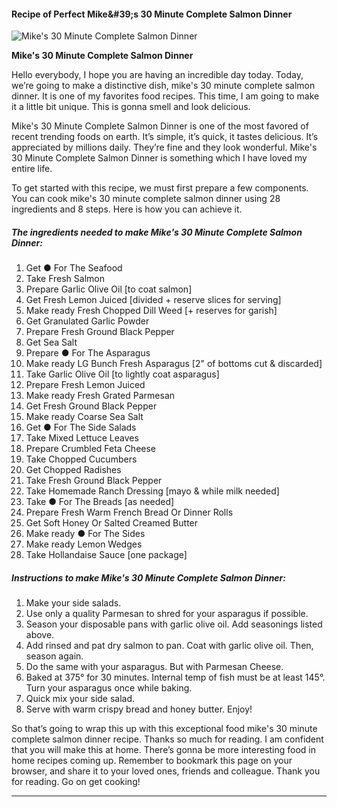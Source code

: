             

#### Recipe of Perfect Mike&amp;#39;s 30 Minute Complete Salmon Dinner

![Mike's 30 Minute Complete Salmon Dinner](https://img-global.cpcdn.com/recipes/e134009723c40af0/751x532cq70/mikes-30-minute-complete-salmon-dinner-recipe-main-photo.jpg)

**Mike's 30 Minute Complete Salmon Dinner**

Hello everybody, I hope you are having an incredible day today. Today, we’re going to make a distinctive dish, mike's 30 minute complete salmon dinner. It is one of my favorites food recipes. This time, I am going to make it a little bit unique. This is gonna smell and look delicious.

Mike's 30 Minute Complete Salmon Dinner is one of the most favored of recent trending foods on earth. It’s simple, it’s quick, it tastes delicious. It’s appreciated by millions daily. They’re fine and they look wonderful. Mike's 30 Minute Complete Salmon Dinner is something which I have loved my entire life.

To get started with this recipe, we must first prepare a few components. You can cook mike's 30 minute complete salmon dinner using 28 ingredients and 8 steps. Here is how you can achieve it.

##### The ingredients needed to make Mike's 30 Minute Complete Salmon Dinner:

1.  Get ● For The Seafood
2.  Take Fresh Salmon
3.  Prepare Garlic Olive Oil \[to coat salmon\]
4.  Get Fresh Lemon Juiced \[divided + reserve slices for serving\]
5.  Make ready Fresh Chopped Dill Weed \[+ reserves for garish\]
6.  Get Granulated Garlic Powder
7.  Prepare Fresh Ground Black Pepper
8.  Get Sea Salt
9.  Prepare ● For The Asparagus
10.  Make ready LG Bunch Fresh Asparagus \[2" of bottoms cut & discarded\]
11.  Take Garlic Olive Oil \[to lightly coat asparagus\]
12.  Prepare Fresh Lemon Juiced
13.  Make ready Fresh Grated Parmesan
14.  Get Fresh Ground Black Pepper
15.  Make ready Coarse Sea Salt
16.  Get ● For The Side Salads
17.  Take Mixed Lettuce Leaves
18.  Prepare Crumbled Feta Cheese
19.  Take Chopped Cucumbers
20.  Get Chopped Radishes
21.  Take Fresh Ground Black Pepper
22.  Take Homemade Ranch Dressing \[mayo & while milk needed\]
23.  Take ● For The Breads \[as needed\]
24.  Prepare Fresh Warm French Bread Or Dinner Rolls
25.  Get Soft Honey Or Salted Creamed Butter
26.  Make ready ● For The Sides
27.  Make ready Lemon Wedges
28.  Take Hollandaise Sauce \[one package\]

##### Instructions to make Mike's 30 Minute Complete Salmon Dinner:

1.  Make your side salads.
2.  Use only a quality Parmesan to shred for your asparagus if possible.
3.  Season your disposable pans with garlic olive oil. Add seasonings listed above.
4.  Add rinsed and pat dry salmon to pan. Coat with garlic olive oil. Then, season again.
5.  Do the same with your asparagus. But with Parmesan Cheese.
6.  Baked at 375° for 30 minutes. Internal temp of fish must be at least 145°. Turn your asparagus once while baking.
7.  Quick mix your side salad.
8.  Serve with warm crispy bread and honey butter. Enjoy!

So that’s going to wrap this up with this exceptional food mike's 30 minute complete salmon dinner recipe. Thanks so much for reading. I am confident that you will make this at home. There’s gonna be more interesting food in home recipes coming up. Remember to bookmark this page on your browser, and share it to your loved ones, friends and colleague. Thank you for reading. Go on get cooking!

* * *